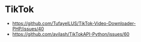 # TikTok

- https://github.com/TufayelLUS/TikTok-Video-Downloader-PHP/issues/40
- https://github.com/avilash/TikTokAPI-Python/issues/60
